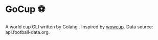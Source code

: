 # GoCup ⚽️
A world cup CLI written by Golang . Inspired by [wowcup](https://github.com/codeaholicguy/wowcup).
Data source: api.football-data.org.
